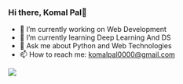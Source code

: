### Hi there, Komal Pal👋

- 🔭 I’m currently working on Web Development
- 🌱 I’m currently learning Deep Learning And DS
- 💬 Ask me about Python and Web Technologies 
- 📫 How to reach me: komalpal0000@gmail.com


<img src="https://github-readme-stats.vercel.app/api?username=komal3120&&show_icons=true&title_color=purple&icon_color=orange&text_color=white&bg_color=black">
